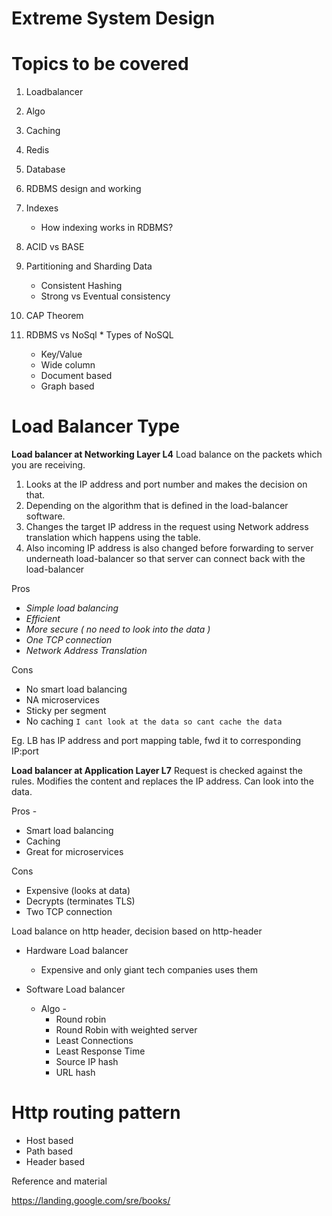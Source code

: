 
# Extreme System Design

# Topics to be covered

 1. Loadbalancer
 2. Algo
 3. Caching
 4. Redis

 5. Database
 6. RDBMS design and working
 7. Indexes
    * How indexing works in RDBMS?
 8. ACID vs BASE
 9. Partitioning and Sharding Data
    * Consistent Hashing
    * Strong vs Eventual consistency 
 10. CAP Theorem 
 11. RDBMS vs NoSql
    * Types of NoSQL
      * Key/Value
      * Wide column
      * Document based
      * Graph based
   
# Load Balancer Type

**Load balancer at Networking Layer L4**
Load balance on the packets which you are receiving.

 1. Looks at the IP address and port number and makes the decision on that.
 2. Depending on the algorithm that is defined in the load-balancer software.
 3. Changes the target IP address in the request using Network address translation which happens using the table.
 4. Also incoming IP address is also changed before forwarding to server underneath load-balancer so that server can connect back with the load-balancer 

Pros
 - _Simple load balancing_
 - _Efficient_
 - _More secure ( no need to look into the data )_
 - _One TCP connection_
 - _Network Address Translation_

Cons
 - No smart load balancing
 - NA microservices
 - Sticky per segment
 - No caching `I cant look at the data so cant cache the data`

Eg. LB has IP address and port mapping table, fwd it to corresponding IP:port

**Load balancer at Application Layer L7**
Request is checked against the rules.
Modifies the content and replaces the IP address.
Can look into the data.

Pros -
 - Smart load balancing
 - Caching
 - Great for microservices

Cons
 - Expensive (looks at data)
 - Decrypts (terminates TLS)
 - Two TCP connection

Load balance on http header, decision based on http-header

* Hardware Load balancer
	* Expensive and only giant tech companies uses them 

* Software Load balancer
	 * Algo -
		 * Round robin
		 * Round Robin with weighted server
		 * Least Connections
		 * Least Response Time
		 * Source IP hash
		 * URL hash

# Http routing pattern

 - Host based
 - Path based
 - Header based
 
 
Reference and material

https://landing.google.com/sre/books/

